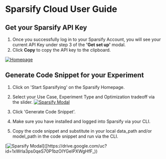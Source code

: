 # Sparsify Cloud User Guide

## Get your Sparsify API Key

1.  Once you successfully log in to your Sparsify Account, you will see your current API Key under step 3 of the **'Get set up'**  modal. 
2. Click  **Copy**  to copy the API key to the clipboard.

[![Homepage](https://drive.google.com/uc?id=10U3r7lr4fmdKLG_xzRys2avdf2g2GVIN)](https://drive.google.com/uc?id=10U3r7lr4fmdKLG_xzRys2avdf2g2GVIN)

## Generate Code Snippet for your Experiment

1. Click on 'Start Sparsifying' on the Sparsify Homepage.
2. Select your Use Case, Experiment Type and Optimization tradeoff via the slider.
[![Sparsify Modal](https://drive.google.com/uc?id=14B193hHeYqLeSX8r6C5N1G8beBeXUkYE)]([https://drive.google.com/uc?id=14B193hHeYqLeSX8r6C5N1G8beBeXUkYE](https://drive.google.com/uc?id=14B193hHeYqLeSX8r6C5N1G8beBeXUkYE))


3. Click 'Generate Code Snippet'.
4. Make sure you have installed and logged into Sparsify via your CLI.
5. Copy the code snippet and substitute in your local data_path and/or model_path in the code snippet and run via the CLI.

[![Sparsify Modal](https://drive.google.com/uc?id=1xWrla3ps0qeS70P1bzOIYGeIPXWgHfF_)]([https://drive.google.com/uc?id=1xWrla3ps0qeS70P1bzOIYGeIPXWgHfF_))


